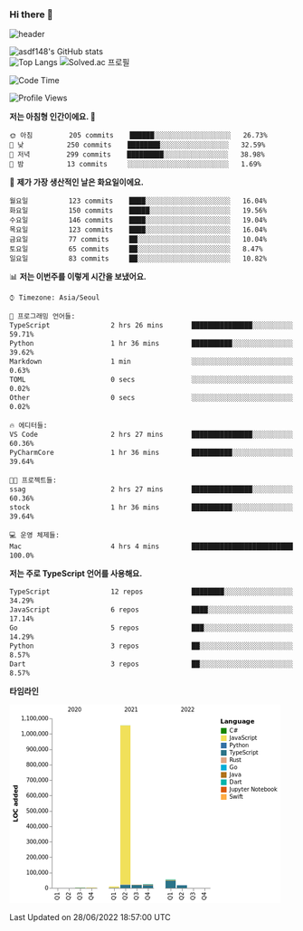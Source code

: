 ### Hi there 👋

![header](https://capsule-render.vercel.app/api?type=shark&color=gradient&height=300&section=header&text=asdf148&fontSize=90)

![asdf148's GitHub stats](https://github-readme-stats.vercel.app/api?username=asdf148&show_icons=true&theme=midnight-purple)<br>
![Top Langs](https://github-readme-stats.vercel.app/api/top-langs/?username=asdf148&layout=compact&theme=midnight-purple&langs_count=10)
![Solved.ac 프로필](http://mazassumnida.wtf/api/v2/generate_badge?boj=eldldk)

<!--
**asdf148/asdf148** is a ✨ _special_ ✨ repository because its `README.md` (this file) appears on your GitHub profile.

Here are some ideas to get you started:

- 🔭 I’m currently working on ...
- 🌱 I’m currently learning ...
- 👯 I’m looking to collaborate on ...
- 🤔 I’m looking for help with ...
- 💬 Ask me about ...
- 📫 How to reach me: ...
- 😄 Pronouns: ...
- ⚡ Fun fact: ...
-->

<!--START_SECTION:waka-->
![Code Time](http://img.shields.io/badge/Code%20Time-49%20hrs%2043%20mins-blue)

![Profile Views](http://img.shields.io/badge/Profile%20Views-1-blue)

**저는 아침형 인간이에요. 🐤** 

```text
🌞 아침         205 commits    ██████░░░░░░░░░░░░░░░░░░░   26.73% 
🌆 낮　         250 commits    ████████░░░░░░░░░░░░░░░░░   32.59% 
🌃 저녁         299 commits    █████████░░░░░░░░░░░░░░░░   38.98% 
🌙 밤　         13 commits     ░░░░░░░░░░░░░░░░░░░░░░░░░   1.69%

```
📅 **제가 가장 생산적인 날은 화요일이에요.** 

```text
월요일          123 commits    ████░░░░░░░░░░░░░░░░░░░░░   16.04% 
화요일          150 commits    █████░░░░░░░░░░░░░░░░░░░░   19.56% 
수요일          146 commits    ████░░░░░░░░░░░░░░░░░░░░░   19.04% 
목요일          123 commits    ████░░░░░░░░░░░░░░░░░░░░░   16.04% 
금요일          77 commits     ██░░░░░░░░░░░░░░░░░░░░░░░   10.04% 
토요일          65 commits     ██░░░░░░░░░░░░░░░░░░░░░░░   8.47% 
일요일          83 commits     ██░░░░░░░░░░░░░░░░░░░░░░░   10.82%

```


📊 **저는 이번주를 이렇게 시간을 보냈어요.** 

```text
⌚︎ Timezone: Asia/Seoul

💬 프로그래밍 언어들: 
TypeScript               2 hrs 26 mins       ███████████████░░░░░░░░░░   59.71% 
Python                   1 hr 36 mins        ██████████░░░░░░░░░░░░░░░   39.62% 
Markdown                 1 min               ░░░░░░░░░░░░░░░░░░░░░░░░░   0.63% 
TOML                     0 secs              ░░░░░░░░░░░░░░░░░░░░░░░░░   0.02% 
Other                    0 secs              ░░░░░░░░░░░░░░░░░░░░░░░░░   0.02%

🔥 에디터들: 
VS Code                  2 hrs 27 mins       ███████████████░░░░░░░░░░   60.36% 
PyCharmCore              1 hr 36 mins        ██████████░░░░░░░░░░░░░░░   39.64%

🐱‍💻 프로젝트들: 
ssag                     2 hrs 27 mins       ███████████████░░░░░░░░░░   60.36% 
stock                    1 hr 36 mins        ██████████░░░░░░░░░░░░░░░   39.64%

💻 운영 체제들: 
Mac                      4 hrs 4 mins        █████████████████████████   100.0%

```

**저는 주로 TypeScript 언어를 사용해요.** 

```text
TypeScript               12 repos            ████████░░░░░░░░░░░░░░░░░   34.29% 
JavaScript               6 repos             ████░░░░░░░░░░░░░░░░░░░░░   17.14% 
Go                       5 repos             ███░░░░░░░░░░░░░░░░░░░░░░   14.29% 
Python                   3 repos             ██░░░░░░░░░░░░░░░░░░░░░░░   8.57% 
Dart                     3 repos             ██░░░░░░░░░░░░░░░░░░░░░░░   8.57%

```


**타임라인**

![Chart not found](https://raw.githubusercontent.com/asdf148/asdf148/main/charts/bar_graph.png) 


 Last Updated on 28/06/2022 18:57:00 UTC
<!--END_SECTION:waka-->
